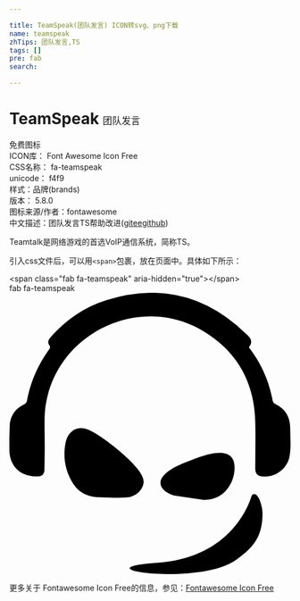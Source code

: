 ```yaml
---

title: TeamSpeak(团队发言) ICON转svg、png下载
name: teamspeak
zhTips: 团队发言,TS
tags: []
pre: fab
search: 

---
```


# TeamSpeak  <small style="font-size: 60%;font-weight: 100">团队发言</small>


<div class="detail-page">
<p>
<span><span class="badge-success badge">免费图标</span> </span>
<br/>
<span>
ICON库：
<span class="badge-secondary badge">Font Awesome Icon Free</span> 
</span>
<br/>
<span>
CSS名称：
<span class="badge-secondary badge">fa-teamspeak</span> 
</span>
<br/>
<span>
unicode：
<span class="badge-secondary badge">f4f9</span> 
<copy-btn content='f4f9' btn-title=""></copy-btn>
<copy-btn :content='String.fromCodePoint(parseInt("f4f9", 16))' btn-title="复制U"></copy-btn>
</span><br/><span>样式：<span class="badge-light badge">品牌(brands)</span></span>
<br/>
<span>
版本：
<span class="badge-secondary badge">5.8.0</span> 
</span>
<br/>
<span>图标来源/作者：<span class="badge-light badge">fontawesome</span></span> 
<br/>
<span class="zh-detail">中文描述：<span class="badge-primary badge">团队发言</span><span class="badge-primary badge">TS</span><span class="help-link"><span>帮助改进</span>(<a href="https://gitee.com/liuwave/icon-helper/edit/master/json/fontawesome/brands/teamspeak.json" target="_blank" rel="noopener noreferrer">gitee</a><a href="https://github.com/liuwave/icon-helper/edit/master/json/fontawesome/brands/teamspeak.json" target="_blank" rel="noopener noreferrer">github</a></span>)</span><br/>
</p>
</div><div class="description description alert alert-light">Teamtalk是网络游戏的首选VoIP通信系统，简称TS。</div>
<div class="alert alert-dark">
  <i class="fab fa-teamspeak fa-xs"></i>
  <i class="fab fa-teamspeak fa-sm"></i>
  <i class="fab fa-teamspeak fa-lg"></i>
  <i class="fab fa-teamspeak fa-2x"></i>
  <i class="fab fa-teamspeak fa-3x"></i>
  <i class="fab fa-teamspeak fa-5x"></i>
  <i class="fab fa-teamspeak fa-7x"></i>
</div>
<div>
  <p>引入css文件后，可以用<code>&lt;span&gt;</code>包裹，放在页面中。具体如下所示：    
  </p>
  <div class="alert alert-primary" style="font-size: 14px">
    &lt;span class="fab fa-teamspeak" aria-hidden="true"&gt;&lt;/span&gt;
    <copy-btn content='<span class="fab fa-teamspeak" aria-hidden="true"></span>'></copy-btn>
  </div>
  <div class="alert alert-secondary">
    <i class="fab fa-teamspeak"
    style="font-size: 24px"
    aria-hidden="true"></i> fab fa-teamspeak
    <copy-btn content="fab fa-teamspeak" btn-title="复制图标名称"></copy-btn>
  </div>
</div>
<div id="svg" class="svg-wrap">
<svg xmlns="http://www.w3.org/2000/svg" viewBox="0 0 512 512"><path d="M244.2 346.79c2.4-12.3-12-30-32.4-48.7-20.9-19.2-48.2-39.1-63.4-46.6-21.7-12-41.7-1.8-46.3 22.7-5 26.2 0 51.4 14.5 73.9 10.2 15.5 25.4 22.7 43.4 24 11.6.6 52.5 2.2 61.7-1 11.9-4.3 20.1-11.8 22.5-24.3zm205 20.8a5.22 5.22 0 0 0-8.3 2.4c-8 25.4-44.7 112.5-172.1 121.5-149.7 10.5 80.3 43.6 145.4-6.4 22.7-17.4 47.6-35 46.6-85.4-.4-10.1-4.9-26.69-11.6-32.1zm62-122.4c-.3-18.9-8.6-33.4-26-42.2-2.9-1.3-5-2.7-5.9-6.4A222.64 222.64 0 0 0 438.9 103c-1.1-1.5-3.5-3.2-2.2-5 8.5-11.5-.3-18-7-24.4Q321.4-31.11 177.4 13.09c-40.1 12.3-73.9 35.6-102 67.4-4 4.3-6.7 9.1-3 14.5 3 4 1.3 6.2-1 9.3C51.6 132 38.2 162.59 32.1 196c-.7 4.3-2.9 6-6.4 7.8-14.2 7-22.5 18.5-24.9 34L0 264.29v20.9c0 30.8 21 50.4 51.8 49 7.7-.3 11.7-4.3 12-11.5 2-77.5-2.4-95.4 3.7-125.8C92.1 72.39 234.3 5 345.3 65.39 411.4 102 445.7 159 447.6 234.79c.8 28.2 0 56.5 0 84.6 0 7 2.2 12.5 9.4 14.2 24.1 5 49.2-12 53.2-36.7 2.9-17.1 1-34.5 1-51.7zm-159.6 131.5c36.5 2.8 59.3-28.5 58.4-60.5-2.1-45.2-66.2-16.5-87.8-8-73.2 28.1-45 54.9-22.2 60.8z"/></svg>
</div>
<detail full-name='fa-teamspeak'></detail>
    
<div><p>更多关于  Fontawesome Icon Free的信息，参见：<a target="_blank" href="https://iconhelper.cn/fontawesome.html">Fontawesome Icon Free</a>
</p></div>

